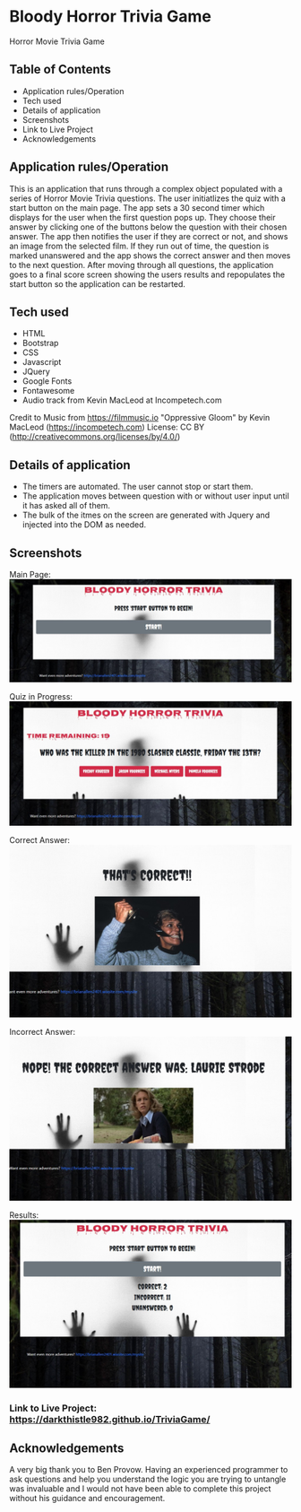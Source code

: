 # Bloody Horror Trivia Game
Horror Movie Trivia Game

## Table of Contents
* Application rules/Operation
* Tech used
* Details of application
* Screenshots
* Link to Live Project
* Acknowledgements

## Application rules/Operation

This is an application that runs through a complex object populated with a series of Horror Movie Trivia questions. The user initiatlizes the quiz with a start button on the main page. The app sets a 30 second timer which displays for the user when the first question pops up. They choose their answer by clicking one of the buttons below the question with their chosen answer. The app then notifies the user if they are correct or not, and shows an image from the selected film. If they run out of time, the question is marked unanswered and the app shows the correct answer and then moves to the next question. After moving through all questions, the application goes to a final score screen showing the users results and repopulates the start button so the application can be restarted.

## Tech used
* HTML
* Bootstrap
* CSS
* Javascript
* JQuery
* Google Fonts
* Fontawesome
* Audio track from Kevin MacLeod at Incompetech.com

Credit to Music from https://filmmusic.io
          "Oppressive Gloom" by Kevin MacLeod (https://incompetech.com)
          License: CC BY (http://creativecommons.org/licenses/by/4.0/)


## Details of application
* The timers are automated. The user cannot stop or start them.
* The application moves between question with or without user input until it has asked all of them.
* The bulk of the itmes on the screen are generated with Jquery and injected into the DOM as needed.

## Screenshots

Main Page: 
![Main Page](/assets/images/mainPage.jpg)

Quiz in Progress: 
![In Progress](/assets/images/inProgress.jpg)

Correct Answer: 
![Correct](/assets/images/correctAnswer.jpg)

Incorrect Answer: 
![Incorrect](/assets/images/wrongAnswer.jpg)

Results:
![Results](/assets/images/resultsScreen.jpg)

### Link to Live Project: https://darkthistle982.github.io/TriviaGame/

## Acknowledgements

A very big thank you to Ben Provow. Having an experienced programmer to ask questions and help you understand the logic you are trying to untangle was invaluable and I would not have been able to complete this project without his guidance and encouragement.

